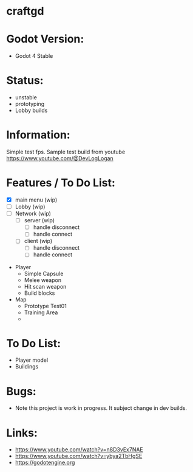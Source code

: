 # craftgd

# Godot Version:
 * Godot 4 Stable

# Status:
 * unstable
 * prototyping
 * Lobby builds

# Information:
 Simple test fps. Sample test build from youtube https://www.youtube.com/@DevLogLogan

# Features / To Do List:
 - [x] main menu (wip)
 - [ ] Lobby (wip)
 - [ ] Network (wip)
	- [ ] server (wip)
	  - [ ] handle disconnect
	  - [ ] handle connect
	- [ ] client (wip)
	  - [ ] handle disconnect
	  - [ ] handle connect
  
 * Player
	* Simple Capsule
	* Melee weapon
	* Hit scan weapon
	* Build blocks
 * Map
	* Prototype Test01
	* Training Area
	* 

# To Do List:
 * Player model
 * Buildings

# Bugs: 
 * Note this project is work in progress. It subject change in dev builds.

# Links:
 * https://www.youtube.com/watch?v=n8D3vEx7NAE
 * https://www.youtube.com/watch?v=ybya2TbHgSE
 * https://godotengine.org
 
